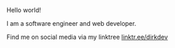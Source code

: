 Hello world!

I am a software engineer and web developer.

Find me on social media via my linktree [linktr.ee/dirkdev](https://linktr.ee/dirkdev)
